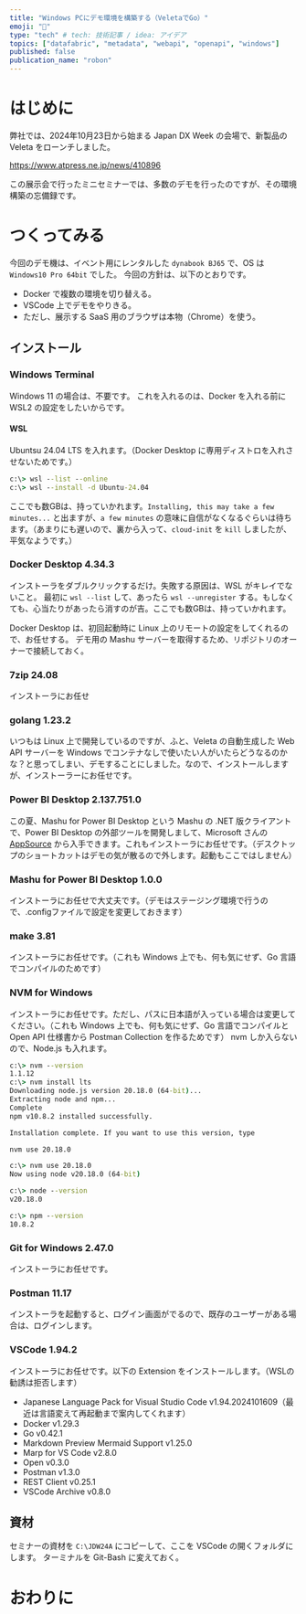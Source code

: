 ```yaml
---
title: "Windows PCにデモ環境を構築する（VeletaでGo）"
emoji: "🐓"
type: "tech" # tech: 技術記事 / idea: アイデア
topics: ["datafabric", "metadata", "webapi", "openapi", "windows"]
published: false
publication_name: "robon"
---
```


# はじめに

弊社では、2024年10月23日から始まる Japan DX Week の会場で、新製品の Veleta をローンチしました。

https://www.atpress.ne.jp/news/410896

この展示会で行ったミニセミナーでは、多数のデモを行ったのですが、その環境構築の忘備録です。

# つくってみる

今回のデモ機は、イベント用にレンタルした `dynabook BJ65` で、OS は　`Windows10 Pro 64bit` でした。
今回の方針は、以下のとおりです。
- Docker で複数の環境を切り替える。
- VSCode 上でデモをやりきる。
- ただし、展示する SaaS 用のブラウザは本物（Chrome）を使う。

## インストール
### Windows Terminal
Windows 11 の場合は、不要です。
これを入れるのは、Docker を入れる前に WSL2 の設定をしたいからです。

#### WSL
Ubuntsu 24.04 LTS を入れます。（Docker Desktop に専用ディストロを入れさせないためです。）

```cmd
c:\> wsl --list --online
c:\> wsl --install -d Ubuntu-24.04
```

ここでも数GBは、持っていかれます。`Installing, this may take a few minutes...` と出ますが、`a few minutes` の意味に自信がなくなるぐらいは待ちます。（あまりにも遅いので、裏から入って、`cloud-init` を `kill` しましたが、平気なようです。）

### Docker Desktop 4.34.3
インストーラをダブルクリックするだけ。失敗する原因は、WSL がキレイでないこと。
最初に `wsl --list` して、あったら `wsl --unregister` する。もしなくても、心当たりがあったら消すのが吉。ここでも数GBは、持っていかれます。

Docker Desktop は、初回起動時に Linux 上のリモートの設定をしてくれるので、お任せする。
デモ用の Mashu サーバーを取得するため、リポジトリのオーナーで接続しておく。

### 7zip 24.08
インストーラにお任せ

### golang 1.23.2
いつもは Linux 上で開発しているのですが、ふと、Veleta の自動生成した Web API サーバーを Windows でコンテナなしで使いたい人がいたらどうなるのかな？と思ってしまい、デモすることにしました。なので、インストールしますが、インストーラーにお任せです。

### Power BI Desktop 2.137.751.0
この夏、Mashu for Power BI Desktop という Mashu の .NET 版クライアントで、Power BI Desktop の外部ツールを開発しまして、Microsoft さんの　[AppSource](https://appsource.microsoft.com/ja-jp/product/web-apps/roboninc1725427207511.mashu_pbi_tool?tab=overview) から入手できます。これもインストーラにお任せです。（デスクトップのショートカットはデモの気が散るので外します。起動もここではしません）

### Mashu for Power BI Desktop 1.0.0
インストーラにお任せで大丈夫です。（デモはステージング環境で行うので、.configファイルで設定を変更しておきます）

### make 3.81
インストーラにお任せです。（これも Windows 上でも、何も気にせず、Go 言語でコンパイルのためです）

### NVM for Windows
インストーラにお任せです。ただし、パスに日本語が入っている場合は変更してください。（これも Windows 上でも、何も気にせず、Go 言語でコンパイルと Open API 仕様書から Postman Collection を作るためです）
nvm しか入らないので、Node.js も入れます。

```cmd
c:\> nvm --version
1.1.12
c:\> nvm install lts
Downloading node.js version 20.18.0 (64-bit)...
Extracting node and npm...
Complete
npm v10.8.2 installed successfully.

Installation complete. If you want to use this version, type

nvm use 20.18.0

c:\> nvm use 20.18.0
Now using node v20.18.0 (64-bit)

c:\> node --version
v20.18.0

c:\> npm --version
10.8.2
```

### Git for Windows 2.47.0
インストーラにお任せです。

### Postman 11.17
インストーラを起動すると、ログイン画面がでるので、既存のユーザーがある場合は、ログインします。

### VSCode 1.94.2
インストーラにお任せです。以下の Extension をインストールします。（WSLの勧誘は拒否します）
- Japanese Language Pack for Visual Studio Code v1.94.2024101609（最近は言語変えて再起動まで案内してくれます）
- Docker v1.29.3
- Go v0.42.1
- Markdown Preview Mermaid Support v1.25.0
- Marp for VS Code v2.8.0
- Open v0.3.0
- Postman v1.3.0
- REST Client v0.25.1
- VSCode Archive v0.8.0

## 資材
セミナーの資材を `C:\JDW24A` にコピーして、ここを VSCode の開くフォルダにします。
ターミナルを Git-Bash に変えておく。

# おわりに
